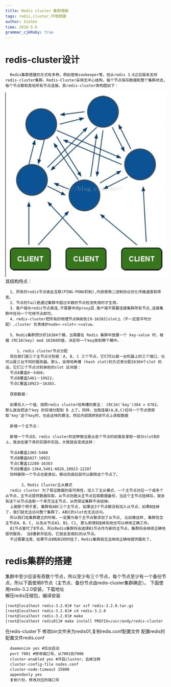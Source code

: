```yaml
---
title: Redis cluster 集群理解
tags: redis,cluster,环境搭建
author: XieSen
time: 2018-5-6 
grammar_cjkRuby: true
---
```


# redis-cluster设计
      Redis集群搭建的方式有多种，例如使用zookeeper等，但从redis 3.0之后版本支持redis-cluster集群，Redis-Cluster采用无中心结构，每个节点保存数据和整个集群状态,每个节点都和其他所有节点连接。其redis-cluster架构图如下：

![redis cluster 架构示意图](https://www.github.com/xiesen310/notes_Images/raw/master/images/{year}-{month}/1525607528113.jpg)
      其结构特点：

      1、所有的redis节点彼此互联(PING-PONG机制),内部使用二进制协议优化传输速度和带宽。
      2、节点的fail是通过集群中超过半数的节点检测失效时才生效。
      3、客户端与redis节点直连,不需要中间proxy层.客户端不需要连接集群所有节点,连接集群中任何一个可用节点即可。
      4、redis-cluster把所有的物理节点映射到[0-16383]slot上（不一定是平均分配）,cluster 负责维护node<->slot<->value。

      5、Redis集群预分好16384个桶，当需要在 Redis 集群中放置一个 key-value 时，根据 CRC16(key) mod 16384的值，决定将一个key放到哪个桶中。

         1、redis cluster节点分配
      现在我们是三个主节点分别是：A, B, C 三个节点，它们可以是一台机器上的三个端口，也可以是三台不同的服务器。那么，采用哈希槽 (hash slot)的方式来分配16384个slot 的话，它们三个节点分别承担的slot 区间是：
      节点A覆盖0－5460;
      节点B覆盖5461－10922;
      节点C覆盖10923－16383.

      获取数据：

      如果存入一个值，按照redis cluster哈希槽的算法： CRC16('key')384 = 6782。 那么就会把这个key 的存储分配到 B 上了。同样，当我连接(A,B,C)任何一个节点想获取'key'这个key时，也会这样的算法，然后内部跳转到B节点上获取数据 

      新增一个主节点：

      新增一个节点D，redis cluster的这种做法是从各个节点的前面各拿取一部分slot到D上，我会在接下来的实践中实验。大致就会变成这样：

      节点A覆盖1365-5460
      节点B覆盖6827-10922
      节点C覆盖12288-16383
      节点D覆盖0-1364,5461-6826,10923-12287
      同样删除一个节点也是类似，移动完成后就可以删除这个节点了。

           2、Redis Cluster主从模式
      redis cluster 为了保证数据的高可用性，加入了主从模式，一个主节点对应一个或多个从节点，主节点提供数据存取，从节点则是从主节点拉取数据备份，当这个主节点挂掉后，就会有这个从节点选取一个来充当主节点，从而保证集群不会挂掉。
      上面那个例子里, 集群有ABC三个主节点, 如果这3个节点都没有加入从节点，如果B挂掉了，我们就无法访问整个集群了。A和C的slot也无法访问。
      所以我们在集群建立的时候，一定要为每个主节点都添加了从节点, 比如像这样, 集群包含主节点A、B、C, 以及从节点A1、B1、C1, 那么即使B挂掉系统也可以继续正确工作。
      B1节点替代了B节点，所以Redis集群将会选择B1节点作为新的主节点，集群将会继续正确地提供服务。 当B重新开启后，它就会变成B1的从节点。
      不过需要注意，如果节点B和B1同时挂了，Redis集群就无法继续正确地提供服务了。

# redis集群的搭建
 集群中至少应该有奇数个节点，所以至少有三个节点，每个节点至少有一个备份节点，所以下面使用6节点（主节点、备份节点由redis-cluster集群确定）。
下面使用redis-3.2.0安装，下载地址  
解压redis压缩包，编译安装

``` shell
[root@localhost redis-3.2.0]# tar xzf redis-3.2.0.tar.gz  
[root@localhost redis-3.2.0]# cd redis-3.2.0  
[root@localhost redis-3.2.0]# make  
[root@localhost redis01]# make install PREFIX=/usr/andy/redis-cluster
```
  在redis-cluster下 修改bin文件夹为redis01,复制redis.conf配置文件
  配置redis的配置文件redis.conf
      
	  daemonize yes #后台启动
      port 7001 #修改端口号，从7001到7006
      cluster-enabled yes #开启cluster，去掉注释
      cluster-config-file nodes.conf
      cluster-node-timeout 15000
      appendonly yes
      复制六份，修改对应的端口号